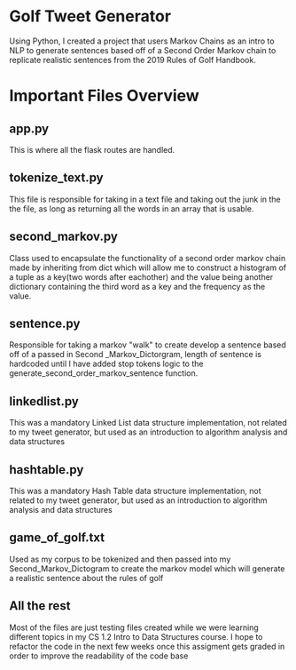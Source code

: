 # Golf Tweet Generator
Using Python, I created a project that users Markov Chains as an intro to NLP to generate sentences based off of a Second Order Markov chain to replicate realistic sentences from the 2019 Rules of Golf Handbook.

# Important Files Overview

## app.py
This is where all the flask routes are handled.

## tokenize_text.py
This file is responsible for taking in a text file and taking out the junk in the the file, as long as returning all the words in an array that is usable.

## second_markov.py
Class used to encapsulate the functionality of a second order markov chain made by inheriting from dict which will allow me to construct a histogram of a tuple as a key(two words after eachother) and the value being another dictionary containing the third word as a key and the frequency as the value.

## sentence.py
Responsible for taking a markov "walk" to create develop a sentence based off of a passed in Second
_Markov_Dictorgram, length of sentence is hardcoded until I have added stop tokens logic to the generate_second_order_markov_sentence function.

## linkedlist.py
This was a mandatory Linked List data structure implementation, not related to my tweet generator, but used as an introduction to algorithm analysis and data structures 

## hashtable.py
This was a mandatory Hash Table data structure implementation, not related to my tweet generator, but used as an introduction to algorithm analysis and data structures 

## game_of_golf.txt
Used as my corpus to be tokenized and then passed into my Second_Markov_Dictogram to create the markov model which will generate a realistic sentence about the rules of golf

## All the rest 
Most of the files are just testing files created while we were learning different topics in my CS 1.2 Intro to Data Structures course. I hope to refactor the code in the next few weeks once this assigment gets graded in order to improve the readability of the code base 


